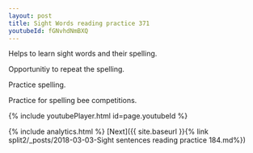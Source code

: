 ```yaml
---
layout: post
title: Sight Words reading practice 371
youtubeId: fGNvhdNmBXQ
---
```

 
 
Helps to learn sight words and their spelling.

Opportunitiy to repeat the spelling. 

Practice spelling. 
 
Practice for spelling bee competitions. 
 
{% include youtubePlayer.html id=page.youtubeId %}
 
 
{% include analytics.html %} 
[Next]({{ site.baseurl }}{% link  split2/_posts/2018-03-03-Sight sentences reading practice 184.md%})
 
